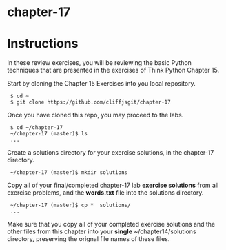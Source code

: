 # chapter-17
# Instructions

In these review exercises, you will be reviewing the basic Python techniques that are presented in the exercises of Think Python Chapter 15. 

Start by cloning the Chapter 15 Exercises into you local repository.
     
     $ cd ~
     $ git clone https://github.com/cliffjsgit/chapter-17
     

Once you have cloned this repo, you may proceed to the labs.
    
     $ cd ~/chapter-17
     ~/chapter-17 (master)$ ls
     ...

Create a solutions directory for your exercise solutions, in the chapter-17 directory.
      
     ~/chapter-17 (master)$ mkdir solutions
      
Copy all of your final/completed chapter-17 lab **exercise solutions** from all exercise 
problems, and the **words.txt** file into the solutions directory.  
    
     ~/chapter-17 (master)$ cp *  solutions/ 
     ...
    
Make sure that you copy all of your completed exercise solutions and the other files
from this chapter into your **single**  ~/chapter14/solutions directory, 
preserving the orignal file names of these files. 
